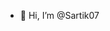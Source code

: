- 👋 Hi, I’m @Sartik07


<!---
Sartik07/Sartik07 is a ✨ special ✨ repository because its `README.md` (this file) appears on your GitHub profile.
You can click the Preview link to take a look at your changes.
--->
